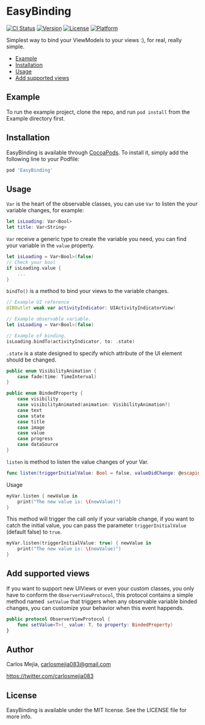 # EasyBinding

[![CI Status](https://img.shields.io/travis/mejiagarcia/EasyBinding.svg?style=flat)](https://travis-ci.org/mejiagarcia/EasyBinding)
[![Version](https://img.shields.io/cocoapods/v/EasyBinding.svg?style=flat)](https://cocoapods.org/pods/EasyBinding)
[![License](https://img.shields.io/cocoapods/l/EasyBinding.svg?style=flat)](https://cocoapods.org/pods/EasyBinding)
[![Platform](https://img.shields.io/cocoapods/p/EasyBinding.svg?style=flat)](https://cocoapods.org/pods/EasyBinding)

Simplest way to bind your ViewModels to your views :), for real, really simple.

- [Example](#example)
- [Installation](#installation)
- [Usage](#usage)
- [Add supported views](#add-supported-views)

## Example

To run the example project, clone the repo, and run `pod install` from the Example directory first.

## Installation

EasyBinding is available through [CocoaPods](https://cocoapods.org). To install
it, simply add the following line to your Podfile:

```ruby
pod 'EasyBinding'
```

## Usage

`Var` is the heart of the observable classes, you can use `Var` to listen the your variable changes, for example:


```swift
let isLoading: Var<Bool>
let title: Var<String>
```

`Var` receive a generic type to create the variable you need, you can find your variable in the `value` property.

```swift
let isLoading = Var<Bool>(false)
// Check your bool
if isLoading.value {
    ...
}
```

`bindTo()` is a method to bind your views to the variable changes.
```swift
// Example UI reference
@IBOutlet weak var activityIndicator: UIActivityIndicatorView!

// Example observable variable.
let isLoading = Var<Bool>(false)

// Example of binding.
isLoading.bindTo(activityIndicator, to: .state)
```

`.state` is a state designed to specify which attribute of the UI element should be changed.
```swift
public enum VisibilityAnimation {
    case fade(time: TimeInterval)
}

public enum BindedProperty {
    case visibility
    case visibilityAnimated(animation: VisibilityAnimation?)
    case text
    case state
    case title
    case image
    case value
    case progress
    case dataSource
}
```

`listen` is method to listen the value changes of your Var.
```swift
func listen(triggerInitialValue: Bool = false, valueDidChange: @escaping (T) -> Void)
```

Usage

```swift
myVar.listen { newValue in
    print("The new value is: \(newValue)")
}
```

This method will trigger the call only if your variable change, if you want to catch the initial value, you can pass the parameter `triggerInitialValue` (default false) to `true`.

```swift
myVar.listen(triggerInitialValue: true) { newValue in
    print("The new value is: \(newValue)")
}
```


## Add supported views
If you want to support new UIViews or even your custom classes, you only have to conform the `ObserverViewProtocol`, this protocol contains a simple method named` setValue` that triggers when any observable variable binded changes, you can customize your behavior when this event happends.


```swift
public protocol ObserverViewProtocol {
    func setValue<T>(_ value: T, to property: BindedProperty)
}
```

## Author
Carlos Mejía,
carlosmejia083@gmail.com

https://twitter.com/carlosmejia083

## License

EasyBinding is available under the MIT license. See the LICENSE file for more info.

